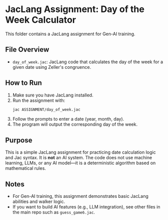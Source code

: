 # JacLang Assignment: Day of the Week Calculator

This folder contains a JacLang assignment for Gen-AI training.

## File Overview
- `day_of_week.jac`: JacLang code that calculates the day of the week for a given date using Zeller's congruence.

## How to Run
1. Make sure you have JacLang installed.
2. Run the assignment with:
   ```bash
   jac ASSIGNMENT/day_of_week.jac
   ```
3. Follow the prompts to enter a date (year, month, day).
4. The program will output the corresponding day of the week.

## Purpose
This is a simple JacLang assignment for practicing date calculation logic and Jac syntax. It is **not** an AI system. The code does not use machine learning, LLMs, or any AI model—it is a deterministic algorithm based on mathematical rules.

## Notes
- For Gen-AI training, this assignment demonstrates basic JacLang abilities and walker logic.
- If you want to build AI features (e.g., LLM integration), see other files in the main repo such as `guess_game6.jac`.
